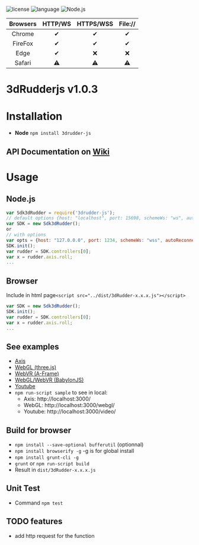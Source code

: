 ![license](https://img.shields.io/github/license/mashape/apistatus.svg)
![language](https://img.shields.io/badge/Language-javascript-green.svg) 
![Node.js](https://img.shields.io/badge/Node.js-v8.9.1-green.svg)

|      Browsers     | HTTP/WS  | HTTPS/WSS  | File://  |
|:--------------:|:--------:|:--------:|:--------:|
|   Chrome   |    ✔     |    ✔     |    ✔     |
|   FireFox  |    ✔     |    ✔    |    ✔     |
|   Edge   |    ✔     |    :x:    |    :x:     |
|   Safari   |    :warning:     |    :warning:     |    :warning:     |

# 3dRudderjs v1.0.3

# Installation
* **Node** ```npm install 3drudder-js```

## API Documentation on [Wiki](https://github.com/3DRudder/3dRudder-js/wiki/API-doc)

# Usage
## Node.js
```javascript
var Sdk3dRudder = require('3drudder-js');
// default options {host: "localhost", port: 15698, schemeWs: "ws", autoReconnect: false, autoReconnectInterval: 5000 /*ms*/};
var SDK = new Sdk3dRudder(); 
or
// with options
var opts = {host: "127.0.0.0", port: 1234, schemeWs: "wss", autoReconnect: true, autoReconnectInterval: 1000 /*1 sec*/};
SDK.init();
var rudder = SDK.controllers[0];
var x = rudder.axis.roll;
...
```

## Browser
Include in html page```<script src="../dist/3dRudder-x.x.x.js"></script>```
```javascript
var SDK = new Sdk3dRudder();
SDK.init();
var rudder = SDK.controllers[0];
var x = rudder.axis.roll;
...
```

## See examples  
* [Axis](/examples/axis.html)  
* [WebGL (three.js)](/examples/webgl.html)
* [WebVR (A-Frame)](https://github.com/3DRudder/aframe-3dRudder)
* [WebGL/WebVR (BabylonJS)](https://github.com/3DRudder/babylonjs-3dRudder)
* [Youtube](/examples/video.html)
* ```npm run-script sample``` to see in local:
  * Axis: http://localhost:3000/
  * WebGL: http://localhost:3000/webgl/
  * Youtube: http://localhost:3000/video/

## Build for browser
* ```npm install --save-optional bufferutil``` (optionnal)
* ```npm install browserify -g``` -g is for global install
* ```npm install grunt-cli -g```
* ```grunt``` or ```npm run-script build```
* Result in ```dist/3dRudder-x.x.x.js```

## Unit Test
* Command ```npm test```

## TODO features
* add http request for the function
